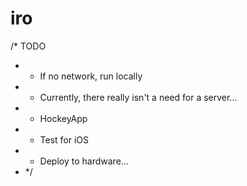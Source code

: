 # iro

/* TODO
 * - If no network, run locally
 * - Currently, there really isn't a need for a server...
 * - HockeyApp
 * - Test for iOS
 * - Deploy to hardware...
 * */